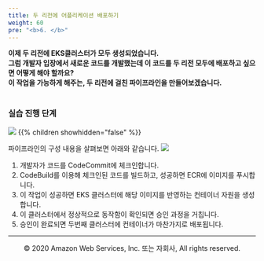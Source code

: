 ```yaml
---
title: 두 리전에 어플리케이션 배포하기
weight: 60
pre: "<b>6. </b>"
---
```


**이제 두 리전에 EKS클러스터가 모두 생성되었습니다.  
그럼 개발자 입장에서 새로운 코드를 개발했는데 이 코드를 두 리전 모두에 배포하고 싶으면 어떻게 해야 할까요?  
이 작업을 가능하게 해주는, 두 리전에 걸친 파이프라인을 만들어보겠습니다.** <br/><br/>

### 실습 진행 단계 
![](/images/40-deploy-app/intro2.svg)
{{% children showhidden="false" %}}


파이프라인의 구성 내용을 살펴보면 아래와 같습니다.
![](/images/40-deploy-app/pipeline.svg)
1. 개발자가 코드를 CodeCommit에 체크인합니다.
2. CodeBuild를 이용해 체크인된 코드를 빌드하고, 성공하면 ECR에 이미지를 푸시합니다.
3. 이 작업이 성공하면 EKS 클러스터에 해당 이미지를 반영하는 컨테이너 자원을 생성합니다.
4. 이 클러스터에서 정상적으로 동작함이 확인되면 승인 과정을 거칩니다.
5. 승인이 완료되면 두번째 클러스터에 컨테이너가 마찬가지로 배포됩니다.

---
<p align="center">
© 2020 Amazon Web Services, Inc. 또는 자회사, All rights reserved.
</p>
